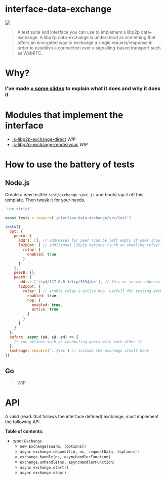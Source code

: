 interface-data-exchange
===================

[![](https://img.shields.io/badge/made%20by-mkg20001-blue.svg?style=flat-square)](https://github.com/mkg20001)

> A test suite and interface you can use to implement a libp2p data-exchange. A libp2p data-exchange is understood as something that offers an encrypted way to exchange a single request/response in order to establish a connection over a signalling-based transport such as WebRTC.

# Why?

### I've made [ » some slides](https://docs.google.com/presentation/d/1yfxI_4wY-5ydFxcIr2NBsg8E0wyJJStekRfectZjcf0/edit?usp=sharing) to explain what it does and why it does it

# Modules that implement the interface

- [js-libp2p-exchange-direct](https://github.com/mkg20001/libp2p-exchange-direct) _WIP_
- [js-libp2p-exchange-rendezvous](https://github.com/mkg20001/libp2p-exchange-rendezvous) _WIP_

# How to use the battery of tests

## Node.js

Create a new testfile `test/exchange.spec.js` and bootstrap it off this template. Then tweak it for your needs.

```js
'use strict'

const tests = require('interface-data-exchange/src/test')

tests({
  opt: {
    peerA: {
      addrs: [], // addresses for peer (can be left empty if peer should only listen on circuit)
      lp2pOpt: { // additional libp2p options (such as enabling relay)
        relay: {
          enabled: true
        }
      }
    },
    peerB: {},
    peerM: {
      addrs: ['/ip4/127.0.0.1/tcp/5394/ws'], // this ws-server address will get faked in the browser
      lp2pOpt: {
        relay: { // enable relay & active hop. usefull for testing exchanges over circuit
          enabled: true,
          hop: {
            enabled: true,
            active: true
          }
        }
      }
    }
  },
  before: async (eA, eB, eM) => {
    /* run actions such as connecting peers with each other */
  },
  Exchange: require('../src') // include the exchange itself here
})
```

## Go

> WIP

# API

A valid (read: that follows the interface defined) exchange, must implement the following API.

**Table of contents:**

- type: `Exchange`
  - `new Exchange(swarm, [options])`
  - `async exchange.request(id, ns, requestData, [options])`
  - `exchange.handle(ns, asyncHandlerFunction)`
  - `exchange.unhandle(ns, asyncHandlerFunction)`
  - `async exchange.start()`
  - `async exchange.stop()`


